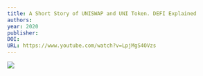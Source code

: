 ```yaml
---
title: A Short Story of UNISWAP and UNI Token. DEFI Explained
authors: 
year: 2020
publisher: 
DOI: 
URL: https://www.youtube.com/watch?v=LpjMgS4OVzs
---
```

![](https://www.youtube.com/watch?v=LpjMgS4OVzs)
